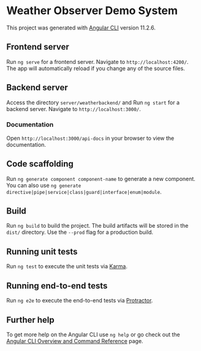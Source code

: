 # Weather Observer Demo System

This project was generated with [Angular CLI](https://github.com/angular/angular-cli) version 11.2.6.

## Frontend server

Run `ng serve` for a frontend server. Navigate to `http://localhost:4200/`. The app will automatically reload if you change any of the source files.

## Backend server

Access the directory `server/weatherbackend/` and Run `ng start` for a backend server. Navigate to `http://localhost:3000/`.

### Documentation

Open `http://localhost:3000/api-docs` in your browser to view the documentation.

## Code scaffolding

Run `ng generate component component-name` to generate a new component. You can also use `ng generate directive|pipe|service|class|guard|interface|enum|module`.

## Build

Run `ng build` to build the project. The build artifacts will be stored in the `dist/` directory. Use the `--prod` flag for a production build.

## Running unit tests

Run `ng test` to execute the unit tests via [Karma](https://karma-runner.github.io).

## Running end-to-end tests

Run `ng e2e` to execute the end-to-end tests via [Protractor](http://www.protractortest.org/).

## Further help

To get more help on the Angular CLI use `ng help` or go check out the [Angular CLI Overview and Command Reference](https://angular.io/cli) page.
